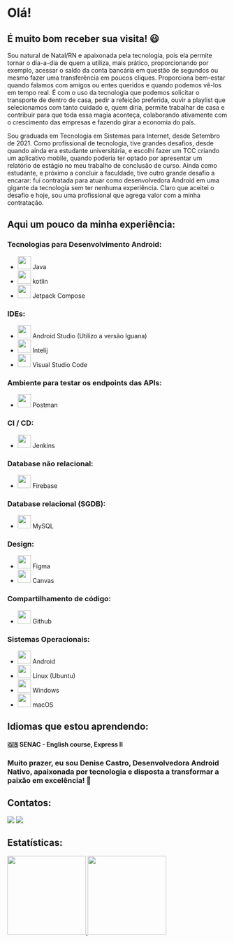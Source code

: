 # Olá!
## É muito bom receber sua visita! :smiley:

Sou natural de Natal/RN e apaixonada pela tecnologia, pois ela permite tornar o dia-a-dia de quem a utiliza, mais prático, proporcionando por exemplo, acessar o saldo da conta bancária em questão de segundos ou mesmo fazer uma transferência em poucos cliques. Proporciona bem-estar quando falamos com amigos ou entes queridos e quando podemos vê-los em tempo real. É com o uso da tecnologia que podemos solicitar o transporte de dentro de casa, pedir a refeição preferida, ouvir a playlist que selecionamos com tanto cuidado e, quem diria, permite trabalhar de casa e contribuir para que toda essa magia aconteça, colaborando ativamente com o crescimento das empresas e fazendo girar a economia do país.

<p>Sou graduada em Tecnologia em Sistemas para Internet, desde Setembro de 2021. Como profissional de tecnologia, tive grandes desafios, desde quando ainda era estudante universitária, e escolhi fazer um TCC criando um aplicativo mobile, quando poderia ter optado por apresentar um relatório de estágio no meu trabalho de conclusão de curso. Ainda como estudante, e próximo a concluir a faculdade, tive outro grande desafio a encarar: fui contratada para atuar como desenvolvedora Android em uma gigante da tecnologia sem ter nenhuma experiência. Claro que aceitei o desafio e hoje, sou uma profissional que agrega valor com a minha contratação.</p>

## Aqui um pouco da minha experiência:
### Tecnologias para Desenvolvimento Android:
- <img src="https://cdn.jsdelivr.net/gh/devicons/devicon@latest/icons/java/java-original.svg" width="30" height="30"/> Java 
- <img src="https://cdn.jsdelivr.net/gh/devicons/devicon@latest/icons/kotlin/kotlin-original.svg" width="30" height="30"/> kotlin 
- <img src="https://cdn.jsdelivr.net/gh/devicons/devicon@latest/icons/jetpackcompose/jetpackcompose-original.svg" width="30" height="30" /> Jetpack Compose

### IDEs:

- <img src="https://cdn.jsdelivr.net/gh/devicons/devicon@latest/icons/androidstudio/androidstudio-original.svg" width="30" height="30" /> Android Studio (Utilizo a versão Iguana)
- <img src="https://cdn.jsdelivr.net/gh/devicons/devicon@latest/icons/intellij/intellij-original.svg" width="30" height="30" /> Intelij
- <img src="https://cdn.jsdelivr.net/gh/devicons/devicon@latest/icons/vscode/vscode-original.svg" width="30" height="30"/> Visual Studio Code

### Ambiente para testar os endpoints das APIs:
- <img src="https://cdn.jsdelivr.net/gh/devicons/devicon@latest/icons/postman/postman-original.svg" width="30" height="30"/> Postman

### CI / CD:
- <img src="https://cdn.jsdelivr.net/gh/devicons/devicon@latest/icons/jenkins/jenkins-original.svg" width="30" height="30"/> Jenkins

### Database não relacional:
- <img src="https://cdn.jsdelivr.net/gh/devicons/devicon@latest/icons/firebase/firebase-original.svg" width="30" height="30" /> Firebase

### Database relacional (SGDB):

- <img src="https://cdn.jsdelivr.net/gh/devicons/devicon@latest/icons/mysql/mysql-original.svg" width="30" height="30"/> MySQL

### Design:
- <img src="https://cdn.jsdelivr.net/gh/devicons/devicon@latest/icons/figma/figma-original.svg" width="30" height="30" /> Figma
- <img src="https://cdn.jsdelivr.net/gh/devicons/devicon@latest/icons/canva/canva-original.svg" width="30" height="30"/> Canvas

### Compartilhamento de código:
- <img loading="lazy" src="https://cdn.jsdelivr.net/gh/devicons/devicon/icons/git/git-original.svg" width="30" height="30"/> Github
          
### Sistemas Operacionais:
- <img src="https://cdn.jsdelivr.net/gh/devicons/devicon@latest/icons/android/android-original.svg" width="30" height="30"/> Android
- <img src="https://cdn.jsdelivr.net/gh/devicons/devicon@latest/icons/linux/linux-original.svg" width="30" height="30"/> Linux (Ubuntu)
- <img src="https://cdn.jsdelivr.net/gh/devicons/devicon@latest/icons/windows11/windows11-original.svg" width="30" height="30"/> Windows
- <img src="https://cdn.jsdelivr.net/gh/devicons/devicon@latest/icons/apple/apple-original.svg" width="30" height="30"/> macOS

## Idiomas que estou aprendendo: 
#### :uk: SENAC - English course, Express II

### Muito prazer, eu sou Denise Castro, Desenvolvedora Android Nativo, apaixonada por tecnologia e disposta a transformar a paixão em excelência! :rocket:

## Contatos:

<div>
<a href = "dmaria.natal@gmail.com"><img src="https://img.shields.io/badge/Gmail-D14836?style=for-the-badge&logo=gmail&logoColor=white" target="_blank"></a>
<a href="https://www.linkedin.com/in/denise-castro-59425b4a/" target="_blank"><img src="https://img.shields.io/badge/-LinkedIn-%230077B5?style=for-the-badge&logo=linkedin&logoColor=white" target="_blank"></a> 
</div> 

## Estatísticas:

<div>
<a href="https://github.com/DeniseLeandroDeCastro">
<img height="180em" src="https://github-readme-stats.vercel.app/api/top-langs/?username=DeniseLeandroDeCastro&layout=compact&langs_count=7&theme=dracula"/>
<img height="180em" src="https://github-readme-stats.vercel.app/api?username=DeniseLeandroDeCastro&show_icons=true&theme=dracula&include_all_commits=true&count_private=true"/>
</div>
